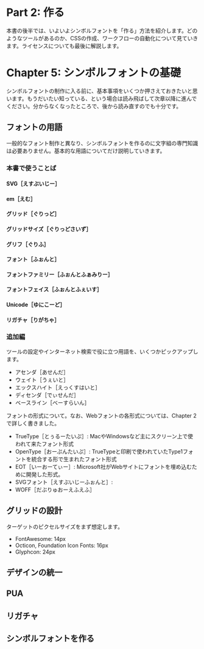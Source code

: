 # Part 2: 作る

本書の後半では、いよいよシンボルフォントを「作る」方法を紹介します。どのようなツールがあるのか、CSSの作成、ワークフローの自動化について見ていきます。ライセンスについても最後に解説します。


# Chapter 5: シンボルフォントの基礎

シンボルフォントの制作に入る前に、基本事項をいくつか押さえておきたいと思います。もうだいたい知っている、という場合は読み飛ばして次章以降に進んでください。分からなくなったところで、後から読み直すのでも十分です。


## フォントの用語

一般的なフォント制作と異なり、シンボルフォントを作るのに文字組の専門知識は必要ありません。基本的な用語についてだけ説明していきます。

### 本書で使うことば


#### SVG［えすぶいじー］


#### em［えむ］


#### グリッド［ぐりっど］


#### グリッドサイズ［ぐりっどさいず］


#### グリフ［ぐりふ］


#### フォント［ふぉんと］


#### フォントファミリー［ふぉんとふぁみりー］


#### フォントフェイス［ふぉんとふぇいす］


#### Unicode［ゆにこーど］


#### リガチャ［りがちゃ］




### 追加編

ツールの設定やインターネット検索で役に立つ用語を、いくつかピックアップします。

- アセンダ［あせんだ］
- ウェイト［うぇいと］
- エックスハイト［えっくすはいと］
- ディセンダ［でぃせんだ］
- ベースライン［べーすらいん］

フォントの形式について。なお、Webフォントの各形式については、Chapter 2で詳しく書きました。

- TrueType［とぅるーたいぷ］: MacやWindowsなど主にスクリーン上で使われて来たフォント形式
- OpenType［おーぷんたいぷ］: TrueTypeと印刷で使われていたType1フォントを統合する形で生まれたフォント形式
- EOT［いーおーてぃー］: Microsoft社がWebサイトにフォントを埋め込むために開発した形式。
- SVGフォント［えすぶいじーふぉんと］: 
- WOFF［だぶりゅおーえふえふ］


## グリッドの設計

ターゲットのピクセルサイズをまず想定します。

- FontAwesome: 14px
- Octicon, Foundation Icon Fonts: 16px
- Glyphcon: 24px


## デザインの統一


## PUA


## リガチャ


## シンボルフォントを作る


